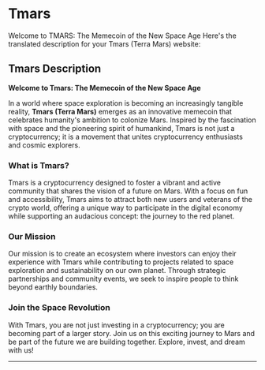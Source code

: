 # Tmars
Welcome to TMARS: The Memecoin of the New Space Age
Here's the translated description for your Tmars (Terra Mars) website:

## Tmars Description

**Welcome to Tmars: The Memecoin of the New Space Age**

In a world where space exploration is becoming an increasingly tangible reality, **Tmars (Terra Mars)** emerges as an innovative memecoin that celebrates humanity's ambition to colonize Mars. Inspired by the fascination with space and the pioneering spirit of humankind, Tmars is not just a cryptocurrency; it is a movement that unites cryptocurrency enthusiasts and cosmic explorers.

### What is Tmars?

Tmars is a cryptocurrency designed to foster a vibrant and active community that shares the vision of a future on Mars. With a focus on fun and accessibility, Tmars aims to attract both new users and veterans of the crypto world, offering a unique way to participate in the digital economy while supporting an audacious concept: the journey to the red planet.

### Our Mission

Our mission is to create an ecosystem where investors can enjoy their experience with Tmars while contributing to projects related to space exploration and sustainability on our own planet. Through strategic partnerships and community events, we seek to inspire people to think beyond earthly boundaries.

### Join the Space Revolution

With Tmars, you are not just investing in a cryptocurrency; you are becoming part of a larger story. Join us on this exciting journey to Mars and be part of the future we are building together. Explore, invest, and dream with us!

---
